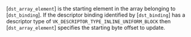 [`dst_array_element`] is the starting element in the array belonging to
[`dst_binding`].
If the descriptor binding identified by [`dst_binding`] has a
descriptor type of `VK_DESCRIPTOR_TYPE_INLINE_UNIFORM_BLOCK` then
[`dst_array_element`] specifies the starting byte offset to update.